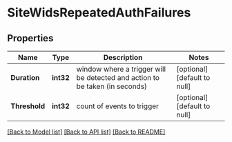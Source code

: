 # SiteWidsRepeatedAuthFailures

## Properties
Name | Type | Description | Notes
------------ | ------------- | ------------- | -------------
**Duration** | **int32** | window where a trigger will be detected and action to be taken (in seconds) | [optional] [default to null]
**Threshold** | **int32** | count of events to trigger | [optional] [default to null]

[[Back to Model list]](../README.md#documentation-for-models) [[Back to API list]](../README.md#documentation-for-api-endpoints) [[Back to README]](../README.md)

